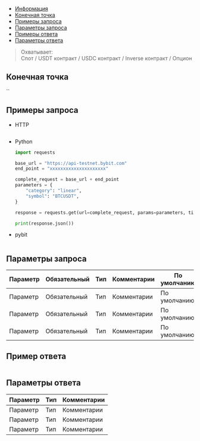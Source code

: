 - [Информация](#информация)
- [Конечная точка](#конечная-точка)
- [Примеры запроса](#примеры-запроса)
- [Параметры запроса](#параметры-запроса)
- [Примеры ответа](#примеры-ответа)
- [Параметры ответа](#параметры-ответа)

<a id="информация"></a>

>Охватывает:  
>Спот / USDT контракт / USDC контракт / Inverse контракт / Опцион

<a id="конечная-точка"></a>

## Конечная точка

``

<a id="примеры-запроса"></a>

## Примеры запроса

- HTTP

  ```bash

  ```

- Python

  ```python
  import requests

  base_url = "https://api-testnet.bybit.com"
  end_point = "xxxxxxxxxxxxxxxxxxxxx"

  complete_request = base_url + end_point
  parameters = {
      "category": "linear",
      "symbol": "BTCUSDT",
  }
  
  response = requests.get(url=complete_request, params=parameters, timeout=10)

  print(response.json())
  ```

- pybit

  ```python

  ```

<a id="параметры-запроса"></a>

## Параметры запроса

|Параметр  	                  |Обязательный	 |Тип   	  |Комментарии                       |По умолчанию|
|-----------------------------|--------------|------------|----------------------------------|------------|
|Параметр  	                  |Обязательный	 |Тип   	  |Комментарии                       |По умолчанию|
|Параметр  	                  |Обязательный	 |Тип   	  |Комментарии                       |По умолчанию|
|Параметр  	                  |Обязательный	 |Тип   	  |Комментарии                       |По умолчанию|

<a id="примеры-ответа"></a>

## Пример ответа

```json

```

<a id="параметры-ответа"></a>

## Параметры ответа

|Параметр  |Тип       |Комментарии                                             |
|----------|----------|--------------------------------------------------------|
|Параметр  |Тип       |Комментарии                                             |
|Параметр  |Тип       |Комментарии                                             |
|Параметр  |Тип       |Комментарии                                             |
